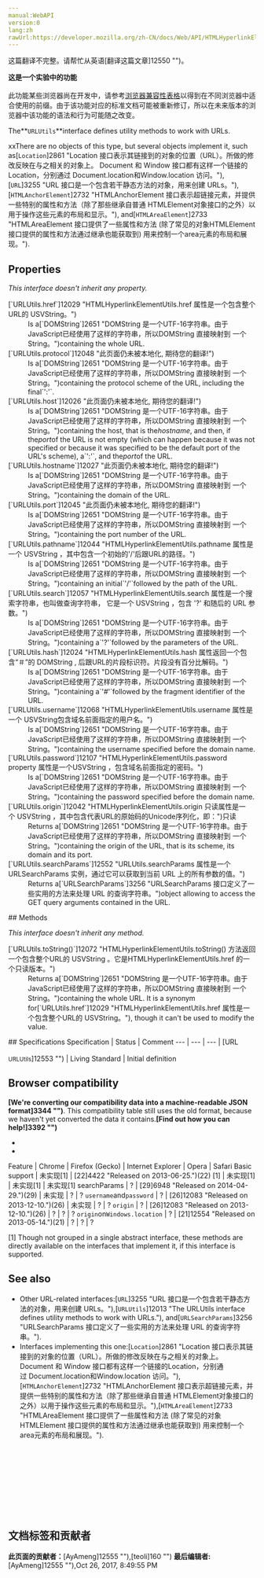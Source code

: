 ```yaml
---
manual:WebAPI
version:0
lang:zh
rawUrl:https://developer.mozilla.org/zh-CN/docs/Web/API/HTMLHyperlinkElementUtils
---
```




这篇翻译不完整。请帮忙从英语[翻译这篇文章]12550 "")。






**这是一个实验中的功能**<br></br>此功能某些浏览器尚在开发中，请参考[浏览器兼容性表格](%12013#Browser_compatibility "")以得到在不同浏览器中适合使用的前缀。由于该功能对应的标准文档可能被重新修订，所以在未来版本的浏览器中该功能的语法和行为可能随之改变。




The**`URLUtils`**interface defines utility methods to work with URLs.



xxThere are no objects of this type, but several objects implement it, such as[`Location`]2861 "Location 接口表示其链接到的对象的位置（URL）。所做的修改反映在与之相关的对象上。 Document 和 Window 接口都有这样一个链接的Location，分别通过 Document.location和Window.location 访问。"),[`URL`]3255 "URL 接口是一个包含若干静态方法的对象，用来创建 URLs。"),[`HTMLAnchorElement`]2732 "HTMLAnchorElement 接口表示超链接元素，并提供一些特别的属性和方法（除了那些继承自普通 HTMLElement对象接口的之外）以用于操作这些元素的布局和显示。"), and[`HTMLAreaElement`]2733 "HTMLAreaElement 接口提供了一些属性和方法 (除了常见的对象HTMLElement 接口提供的属性和方法通过继承也能获取到) 用来控制一个area元素的布局和展现。").


## Properties<a name="Properties"></a>


<em>This interface doesn&#39;t inherit any property.</em>

<dl><dt>[`URLUtils.href`]12029 "HTMLHyperlinkElementUtils.href 属性是一个包含整个URL的 USVString。")</dt><dd>Is a[`DOMString`]2651 "DOMString 是一个UTF-16字符串。由于JavaScript已经使用了这样的字符串，所以DOMString 直接映射到 一个String。")containing the whole URL.</dd><dt>[`URLUtils.protocol`]12048 "此页面仍未被本地化, 期待您的翻译!")</dt><dd>Is a[`DOMString`]2651 "DOMString 是一个UTF-16字符串。由于JavaScript已经使用了这样的字符串，所以DOMString 直接映射到 一个String。")containing the protocol scheme of the URL, including the final`':'`.</dd><dt>[`URLUtils.host`]12026 "此页面仍未被本地化, 期待您的翻译!")</dt><dd>Is a[`DOMString`]2651 "DOMString 是一个UTF-16字符串。由于JavaScript已经使用了这样的字符串，所以DOMString 直接映射到 一个String。")containing the host, that is the<em>hostname</em>, and then, if the<em>port</em>of the URL is not empty (which can happen because it was not specified or because it was specified to be the default port of the URL&#39;s scheme), a`':'`, and the<em>port</em>of the URL.</dd><dt>[`URLUtils.hostname`]12027 "此页面仍未被本地化, 期待您的翻译!")</dt><dd>Is a[`DOMString`]2651 "DOMString 是一个UTF-16字符串。由于JavaScript已经使用了这样的字符串，所以DOMString 直接映射到 一个String。")containing the domain of the URL.</dd><dt>[`URLUtils.port`]12045 "此页面仍未被本地化, 期待您的翻译!")</dt><dd>Is a[`DOMString`]2651 "DOMString 是一个UTF-16字符串。由于JavaScript已经使用了这样的字符串，所以DOMString 直接映射到 一个String。")containing the port number of the URL.</dd><dt>[`URLUtils.pathname`]12044 "HTMLHyperlinkElementUtils.pathname 属性是一个 USVString ，其中包含一个初始的'/'后跟URL的路径。")</dt><dd>Is a[`DOMString`]2651 "DOMString 是一个UTF-16字符串。由于JavaScript已经使用了这样的字符串，所以DOMString 直接映射到 一个String。")containing an initial`'/'`followed by the path of the URL.</dd><dt>[`URLUtils.search`]12057 "HTMLHyperlinkElementUtils.search 属性是一个搜索字符串，也叫做查询字符串， 它是一个 USVString ，包含 '?' 和随后的 URL 参数。")</dt><dd>Is a[`DOMString`]2651 "DOMString 是一个UTF-16字符串。由于JavaScript已经使用了这样的字符串，所以DOMString 直接映射到 一个String。")containing a`'?'`followed by the parameters of the URL.</dd><dt>[`URLUtils.hash`]12024 "HTMLHyperlinkElementUtils.hash 属性返回一个包含“＃”的 DOMString , 后跟URL的片段标识符。片段没有百分比解码。")</dt><dd>Is a[`DOMString`]2651 "DOMString 是一个UTF-16字符串。由于JavaScript已经使用了这样的字符串，所以DOMString 直接映射到 一个String。")containing a`'#'`followed by the fragment identifier of the URL.</dd><dt>[`URLUtils.username`]12068 "HTMLHyperlinkElementUtils.username 属性是一个 USVString包含域名前面指定的用户名。")</dt><dd>Is a[`DOMString`]2651 "DOMString 是一个UTF-16字符串。由于JavaScript已经使用了这样的字符串，所以DOMString 直接映射到 一个String。")containing the username specified before the domain name.</dd><dt>[`URLUtils.password`]12107 "HTMLHyperlinkElementUtils.password property 属性是一个USVString ，包含域名前面指定的密码。")</dt><dd>Is a[`DOMString`]2651 "DOMString 是一个UTF-16字符串。由于JavaScript已经使用了这样的字符串，所以DOMString 直接映射到 一个String。")containing the password specified before the domain name.</dd><dt>[`URLUtils.origin`]12042 "HTMLHyperlinkElementUtils.origin 只读属性是一个 USVString ，其中包含代表URL的原始码的Unicode序列化，即：")只读</dt><dd>Returns a[`DOMString`]2651 "DOMString 是一个UTF-16字符串。由于JavaScript已经使用了这样的字符串，所以DOMString 直接映射到 一个String。")containing the origin of the URL, that is its scheme, its domain and its port.</dd><dt>[`URLUtils.searchParams`]12552 "URLUtils.searchParams 属性是一个 URLSearchParams 实例，通过它可以获取到当前 URL 上的所有参数的值。")</dt><dd>Returns a[`URLSearchParams`]3256 "URLSearchParams 接口定义了一些实用的方法来处理 URL 的查询字符串。")object allowing to access the GET query arguments contained in the URL.</dd></dl>
## Methods<a name="Methods"></a>


<em>This interface doesn&#39;t inherit any method.</em>

<dl><dt>[`URLUtils.toString()`]12072 "HTMLHyperlinkElementUtils.toString() 方法返回一个包含整个URL的 USVString 。它是HTMLHyperlinkElementUtils.href 的一个只读版本。")</dt><dd>Returns a[`DOMString`]2651 "DOMString 是一个UTF-16字符串。由于JavaScript已经使用了这样的字符串，所以DOMString 直接映射到 一个String。")containing the whole URL. It is a synonym for[`URLUtils.href`]12029 "HTMLHyperlinkElementUtils.href 属性是一个包含整个URL的 USVString。"), though it can&#39;t be used to modify the value.</dd></dl>
## Specifications<a name="Specifications"></a>
Specification | Status | Comment 
 ---  |  ---  |  ---  | 
[URL<br></br><small>URLUtils</small>]12553 "") | Living Standard | Initial definition 


## Browser compatibility<a name="Browser_compatibility"></a>


**[We&#39;re converting our compatibility data into a machine-readable JSON format]3344 "")**. This compatibility table still uses the old format, because we haven&#39;t yet converted the data it contains.**[Find out how you can help!]3392 "")**


* 
* 
Feature | Chrome | Firefox (Gecko) | Internet Explorer | Opera | Safari 
Basic support | 未实现[1] | [22]4422 "Released on 2013-06-25.")(22) [1] | 未实现[1] | 未实现[1] | 未实现[1] 
searchParams | ? | [29]6948 "Released on 2014-04-29.")(29) | 未实现 | ? | ? 
`username`and`password` | ? | [26]12083 "Released on 2013-12-10.")(26) | 未实现 | ? | ? 
`origin` | ? | [26]12083 "Released on 2013-12-10.")(26) | ? | ? | ? 
`origin`on`Windows.location` | ? | [21]12554 "Released on 2013-05-14.")(21) | ? | ? | ? 





[1] Though not grouped in a single abstract interface, these methods are directly available on the interfaces that implement it, if this interface is supported.


## See also<a name="See_also"></a>

* Other URL-related interfaces:[`URL`]3255 "URL 接口是一个包含若干静态方法的对象，用来创建 URLs。"),[`URLUtils`]12013 "The URLUtils interface defines utility methods to work with URLs."), and[`URLSearchParams`]3256 "URLSearchParams 接口定义了一些实用的方法来处理 URL 的查询字符串。").
* Interfaces implementing this one:[`Location`]2861 "Location 接口表示其链接到的对象的位置（URL）。所做的修改反映在与之相关的对象上。 Document 和 Window 接口都有这样一个链接的Location，分别通过 Document.location和Window.location 访问。"),[`HTMLAnchorElement`]2732 "HTMLAnchorElement 接口表示超链接元素，并提供一些特别的属性和方法（除了那些继承自普通 HTMLElement对象接口的之外）以用于操作这些元素的布局和显示。"),[`HTMLAreaElement`]2733 "HTMLAreaElement 接口提供了一些属性和方法 (除了常见的对象HTMLElement 接口提供的属性和方法通过继承也能获取到) 用来控制一个area元素的布局和展现。").
<dl><br></br><br></br><br></br><br></br><dd></dd><dd></dd></dl>


## 文档标签和贡献者
**此页面的贡献者：**[AyAmeng]12555 ""),[teoli]160 "")
**最后编辑者:**[AyAmeng]12555 ""),<time>Oct 26, 2017, 8:49:55 PM</time>


